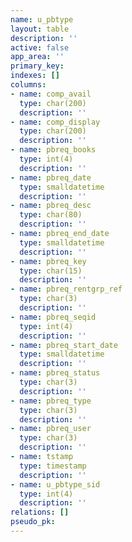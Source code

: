 ```yaml
---
name: u_pbtype
layout: table
description: ''
active: false
app_area: ''
primary_key: 
indexes: []
columns:
- name: comp_avail
  type: char(200)
  description: ''
- name: comp_display
  type: char(200)
  description: ''
- name: pbreq_books
  type: int(4)
  description: ''
- name: pbreq_date
  type: smalldatetime
  description: ''
- name: pbreq_desc
  type: char(80)
  description: ''
- name: pbreq_end_date
  type: smalldatetime
  description: ''
- name: pbreq_key
  type: char(15)
  description: ''
- name: pbreq_rentgrp_ref
  type: char(3)
  description: ''
- name: pbreq_seqid
  type: int(4)
  description: ''
- name: pbreq_start_date
  type: smalldatetime
  description: ''
- name: pbreq_status
  type: char(3)
  description: ''
- name: pbreq_type
  type: char(3)
  description: ''
- name: pbreq_user
  type: char(3)
  description: ''
- name: tstamp
  type: timestamp
  description: ''
- name: u_pbtype_sid
  type: int(4)
  description: ''
relations: []
pseudo_pk: 
---
```


